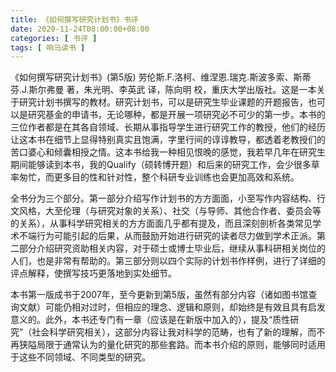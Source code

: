 ```yaml
---
title: 《如何撰写研究计划书》书评
date: 2020-11-24T08:00:00+08:00
categories: [ 书评 ]
tags: [ 响马读书 ]
---
```


《如何撰写研究计划书》(第5版) 劳伦斯.F.洛柯、维涅恩.瑞克.斯波多索、斯蒂芬.J.斯尔弗曼 著，朱光明、李英武 译，陈向明 校，重庆大学出版社。这是一本关于研究计划书撰写的教材。研究计划书，可以是研究生毕业课题的开题报告，也可以是研究基金的申请书，无论哪种，都是开展一项研究必不可少的第一步。本书的三位作者都是在其各自领域、长期从事指导学生进行研究工作的教授，他们的经历让这本书在细节上显得特别真实且饱满，字里行间的谆谆教导，都透着老教授们的苦口婆心和倾囊相授之情。这本书给我一种相见恨晚的感觉，我若早几年在研究生期间能够读到本书，我的Qualify（硕转博开题）和后来的研究工作，会少很多草率匆忙，而更多目的性和针对性，整个科研专业训练也会更加高效和系统。

全书分为三个部分。第一部分介绍写作计划书的方方面面，小至写作内容结构、行文风格，大至伦理（与研究对象的关系）、社交（与导师、其他合作者、委员会等的关系），从事科学研究相关的方方面面几乎都有提及，而且深刻剖析各类常见学术不端行为可能引起的后果，从而鼓励开始进行研究的读者尽力做到学术正派。第二部分介绍研究资助相关内容，对于硕士或博士毕业后，继续从事科研相关岗位的人们，也是非常有帮助的。第三部分则以四个实际的计划书作样例，进行了详细的评点解释，使撰写技巧更落地到实处细节。

本书第一版成书于2007年，至今更新到第5版，虽然有部分内容（诸如图书馆查询文献）可能仍相对过时，但相应的理念、逻辑和原则，却始终是有效且具有启发意义的。此外，本书还专门有一章（应该是在新版中加入的），提及“质性研究”（社会科学研究相关），这部分内容让我对科学的范畴，也有了新的理解，而不再狭隘局限于通常认为的量化研究的那些套路。而本书介绍的原则，能够同时适用于这些不同领域、不同类型的研究。
